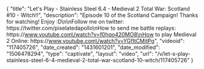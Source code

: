 {
    "title": "Let's Play - Stainless Steel 6.4 - Medieval 2 Total War: Scotland #10 - Witch!!",
    "description": "Episode 10 of the Scotland Campaign!  Thanks for watching! Enjoy :D\n\nFollow me on twitter: https:\/\/twitter.com\/pixelatedapollo\nHow to send me battle replays: https:\/\/www.youtube.com\/watch?v=f0hqo420MO8\nHow to play Medieval 2 Online: https:\/\/www.youtube.com\/watch?v=YGfItCMitPg",
    "videoid": "117405726",
    "date_created": "1431601201",
    "date_modified": "1506478294",
    "type": "captivate",
    "layout": "video",
    "url": "\/v\/let-s-play-stainless-steel-6-4-medieval-2-total-war-scotland-10-witch\/117405726"
}